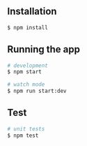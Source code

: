 ## Installation

```bash
$ npm install
```

## Running the app

```bash
# development
$ npm start

# watch mode
$ npm run start:dev
```

## Test

```bash
# unit tests
$ npm test
```
